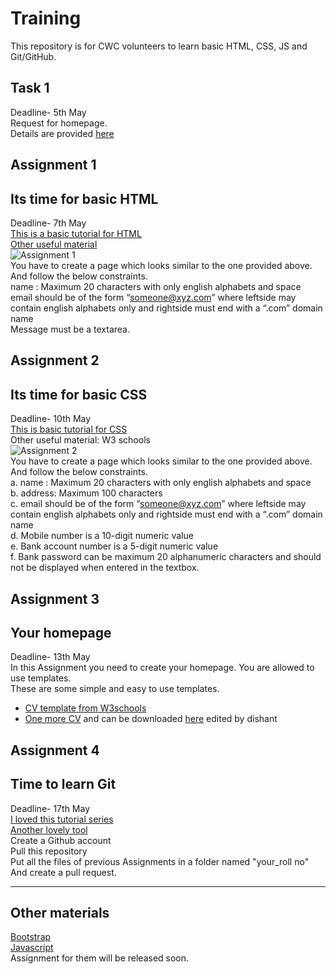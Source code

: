 # Training
This repository is for CWC volunteers to learn basic HTML, CSS, JS and Git/GitHub.
## Task 1
Deadline- 5th May<br>
Request for homepage.<br>
Details are provided [here](http://www.iitk.ac.in/cc/homepage/)
## Assignment 1
## Its time for basic HTML
Deadline- 7th May<br>
[This is a basic tutorial for HTML](https://www.youtube.com/watch?v=Ggh_y-33Eso)<br>
[Other useful material](https://www.w3schools.com/html/)<br>
![Assignment 1](Material/1.png)<br>
You have to create a page which looks similar to the one provided above. And follow the below constraints.<br/>
name : Maximum 20 characters with only english alphabets and space<br/>
email should be of the form “someone@xyz.com” where leftside may contain
english alphabets only and rightside must end with a “.com” domain name<br>
Message must be a textarea.
## Assignment 2
## Its time for basic CSS
Deadline- 10th May<br>
[This is basic tutorial for CSS](https://www.youtube.com/watch?v=CUxH_rWSI1k)<br>
Other useful material: W3 schools<br>
![Assignment 2](Material/2.png)<br>
You have to create a page which looks similar to the one provided above. And follow the below constraints.<br/>
a. name : Maximum 20 characters with only english alphabets and space<br>
b. address: Maximum 100 characters<br>
c. email should be of the form “someone@xyz.com” where leftside may contain
english alphabets only and rightside must end with a “.com” domain name<br>
d. Mobile number is a 10-digit numeric value<br>
e. Bank account number is a 5-digit numeric value<br>
f. Bank password can be maximum 20 alphanumeric characters and should not
be displayed when entered in the textbox.
## Assignment 3
## Your homepage
Deadline- 13th May<br>
In this Assignment you need to create your homepage. You are allowed to use templates.<br>
These are some simple and easy to use templates.
* [CV template from W3schools](https://www.w3schools.com/w3css/tryit.asp?filename=tryw3css_templates_cv&stacked=h)
* [One more CV](https://blackrockdigital.github.io/startbootstrap-resume/) and can be downloaded [here](https://codeload.github.com/BlackrockDigital/startbootstrap-resume/zip/gh-pages)
edited by dishant 
## Assignment 4
## Time to learn Git
Deadline- 17th May<br>
[I loved this tutorial series](https://www.youtube.com/watch?v=BCQHnlnPusY&list=PLRqwX-V7Uu6ZF9C0YMKuns9sLDzK6zoiV)<br>
[Another lovely tool](https://try.github.io/levels/1/challenges/1)<br>
Create a Github account<br/>
Pull this repository<br/>
Put all the files of previous Assignments in a folder named "your_roll no"<br>
And create a pull request.

------------------------------------------
## Other materials
[Bootstrap](https://www.youtube.com/watch?v=gqOEoUR5RHg)<br>
[Javascript](https://developer.mozilla.org/en-US/docs/Learn/Getting_started_with_the_web/JavaScript_basics)<br>
Assignment for them will be released soon.
